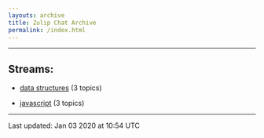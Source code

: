 ```yaml
---
layouts: archive
title: Zulip Chat Archive
permalink: /index.html
---
```


---

## Streams:

* [data structures](stream/217915-data-structures/index.html) (3 topics)

* [javascript](stream/217809-javascript/index.html) (3 topics)

<hr><p>Last updated: Jan 03 2020 at 10:54 UTC</p>
